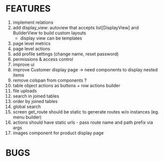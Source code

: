 # FEATURES
1. implement relations
2. add display_view: autoview that accepts list[DisplayView] and BuilderView to build custom layouts
    * display view can be templates
3. page level metrics
4. page level actions
5. add profile settings (change name, reset password)
6. permissions & access control
7. improve ui
8. improve Customer display page -> need components to display nested items
9. remove colspan from components ?
10. table object actions as buttons + row actions builder
11. file uploads
12. search in joined tables
13. order by joined tables
14. global search
15. screen get_route should be static to generate routes w/o instances (eg. menu builder)
16. actions should have static urls - pass route name and path prefix via args
17. images component for product display page

# BUGS

